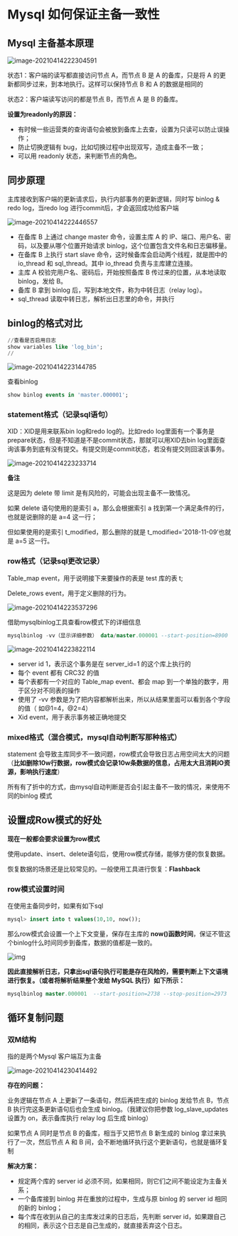 # Mysql 如何保证主备一致性

## Mysql 主备基本原理

![image-20210414222304591](assets/image-20210414222304591.png)

状态1：客户端的读写都直接访问节点 A，而节点 B 是 A 的备库，只是将 A 的更新都同步过来，到本地执行。这样可以保持节点 B 和 A 的数据是相同的

状态2：客户端读写访问的都是节点 B，而节点 A 是 B 的备库。

**设置为readonly的原因：**

- 有时候一些运营类的查询语句会被放到备库上去查，设置为只读可以防止误操作；
- 防止切换逻辑有 bug，比如切换过程中出现双写，造成主备不一致；
- 可以用 readonly 状态，来判断节点的角色。

## 同步原理

主库接收到客户端的更新请求后，执行内部事务的更新逻辑，同时写 binlog & redo log，当redo log 进行commit后，才会返回成功给客户端

![image-20210414222446557](assets/image-20210414222446557.png)

- 在备库 B 上通过 change master 命令，设置主库 A 的 IP、端口、用户名、密码，以及要从哪个位置开始请求 binlog，这个位置包含文件名和日志偏移量。
- 在备库 B 上执行 start slave 命令，这时候备库会启动两个线程，就是图中的 io_thread 和 sql_thread。其中 io_thread 负责与主库建立连接。
- 主库 A 校验完用户名、密码后，开始按照备库 B 传过来的位置，从本地读取 binlog，发给 B。
- 备库 B 拿到 binlog 后，写到本地文件，称为中转日志（relay log）。
- sql_thread 读取中转日志，解析出日志里的命令，并执行



## binlog的格式对比

```sql
//查看是否启用日志
show variables like 'log_bin';
// 
```

![image-20210414223144785](assets/image-20210414223144785.png)

查看binlog

```sql
show binlog events in 'master.000001';
```

### statement格式（记录sql语句）

XID：XID是用来联系bin log和redo log的。比如redo log里面有一个事务是prepare状态，但是不知道是不是commit状态，那就可以用XID去bin log里面查询该事务到底有没有提交。有提交则是commit状态，若没有提交则回滚该事务。

![image-20210414223233714](assets/image-20210414223233714.png)

**备注**

这是因为 delete 带 limit 是有风险的，可能会出现主备不一致情况。

如果 delete 语句使用的是索引 a，那么会根据索引 a 找到第一个满足条件的行，也就是说删除的是 a=4 这一行；

但如果使用的是索引 t_modified，那么删除的就是 t_modified='2018-11-09’也就是 a=5 这一行。

### row格式（记录sql更改记录）

Table_map event，用于说明接下来要操作的表是 test 库的表 t;

Delete_rows event，用于定义删除的行为。

![image-20210414223537296](assets/image-20210414223537296.png)

借助mysqlbinlog工具查看row模式下的详细信息

```sql
mysqlbinlog -vv（显示详细参数） data/master.000001 --start-position=8900（binlog中记录的开始行数）;
```

![image-20210414223822114](assets/image-20210414223822114.png)

- server id 1，表示这个事务是在 server_id=1 的这个库上执行的
- 每个 event 都有 CRC32 的值
- 每个表都有一个对应的 Table_map event、都会 map 到一个单独的数字，用于区分对不同表的操作
- 使用了 -vv 参数是为了把内容都解析出来，所以从结果里面可以看到各个字段的值（ 如@1=4，@2=4）
- Xid event，用于表示事务被正确地提交

### mixed格式（混合模式，mysql自动判断写那种格式）

statement 会导致主库同步不一致问题，row模式会导致日志占用空间太大的问题（**比如删除10w行数据，row模式会记录10w条数据的信息，占用太大且消耗IO资源，影响执行速度**）

所有有了折中的方式，由mysql自动判断是否会引起主备不一致的情况，来使用不同的binlog  模式



## 设置成Row模式的好处

**现在一般都会要求设置为row模式**

使用update、insert、delete语句后，使用row模式存储，能够方便的恢复数据。

恢复数据的场景还是比较常见的。一般使用工具进行恢复：**Flashback**



### row模式设置时间

在使用主备同步时，如果有如下sql

```sql
mysql> insert into t values(10,10, now());
```

那么row模式会设置一个上下文变量，保存在主库的 **now()函数时间**，保证不管这个binlog什么时间同步到备库，数据的值都是一致的。

![img](assets/1ad3a4c4b9a71955edba5195757dd041.png)

**因此直接解析日志，只拿出sql语句执行可能是存在风险的，需要判断上下文语境进行恢复。（或者将解析结果整个发给 MySQL 执行）如下所示：**

```sql
mysqlbinlog master.000001  --start-position=2738 --stop-position=2973 | mysql -h127.0.0.1 -P13000 -u$user -p$pwd;
```



## 循环复制问题

### 双M结构

指的是两个Mysql 客户端互为主备

![image-20210414230414492](assets/image-20210414230414492.png)

**存在的问题：**

业务逻辑在节点 A 上更新了一条语句，然后再把生成的 binlog 发给节点 B，节点 B 执行完这条更新语句后也会生成 binlog。（我建议你把参数 log_slave_updates 设置为 on，表示备库执行 relay log 后生成 binlog）

如果节点 A 同时是节点 B 的备库，相当于又把节点 B 新生成的 binlog 拿过来执行了一次，然后节点 A 和 B 间，会不断地循环执行这个更新语句，也就是循环复制

**解决方案：**

- 规定两个库的 server id 必须不同，如果相同，则它们之间不能设定为主备关系；
- 一个备库接到 binlog 并在重放的过程中，生成与原 binlog 的 server id 相同的新的 binlog；
- 每个库在收到从自己的主库发过来的日志后，先判断 server id，如果跟自己的相同，表示这个日志是自己生成的，就直接丢弃这个日志。



